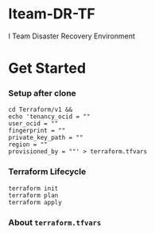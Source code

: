 # Iteam-DR-TF
I Team Disaster Recovery Environment 

# Get Started


### Setup after clone

```
cd Terraform/v1 &&
echo 'tenancy_ocid = ""
user_ocid = ""
fingerprint = ""
private_key_path = ""
region = ""
provisioned_by = ""' > terraform.tfvars
```
### Terraform Lifecycle
```
terraform init
terraform plan
terraform apply

```

### About `terraform.tfvars`
